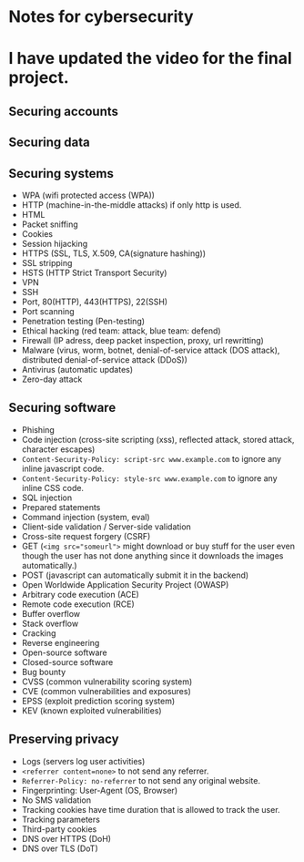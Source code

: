 # Notes for cybersecurity
# I have updated the video for the final project. 

## Securing accounts

## Securing data

## Securing systems
- WPA (wifi protected access (WPA))
- HTTP (machine-in-the-middle attacks) if only http is used.
- HTML
- Packet sniffing
- Cookies
- Session hijacking
- HTTPS (SSL, TLS, X.509, CA(signature hashing))
- SSL stripping
- HSTS (HTTP Strict Transport Security)
- VPN
- SSH
- Port, 80(HTTP), 443(HTTPS), 22(SSH)
- Port scanning
- Penetration testing (Pen-testing)
- Ethical hacking (red team: attack, blue team: defend)
- Firewall (IP adress, deep packet inspection, proxy, url rewritting)
- Malware (virus, worm, botnet, denial-of-service attack (DOS attack), distributed denial-of-service attack (DDoS))
- Antivirus (automatic updates)
- Zero-day attack

## Securing software
- Phishing
- Code injection (cross-site scripting (xss), reflected attack, stored attack, character escapes)
- `Content-Security-Policy: script-src www.example.com` to ignore any inline javascript code.
- `Content-Security-Policy: style-src www.example.com` to ignore any inline CSS code.
- SQL injection
- Prepared statements
- Command injection (system, eval)
- Client-side validation / Server-side validation
- Cross-site request forgery (CSRF)
- GET (`<img src="someurl">` might download or buy stuff for the user even though the user has not done anything since it downloads the images automatically.)
- POST (javascript can automatically submit it in the backend)
- Open Worldwide Application Security Project (OWASP)
- Arbitrary code execution (ACE)
- Remote code execution (RCE)
- Buffer overflow
- Stack overflow
- Cracking
- Reverse engineering
- Open-source software
- Closed-source software
- Bug bounty
- CVSS (common vulnerability scoring system)
- CVE (common vulnerabilities and exposures)
- EPSS (exploit prediction scoring system)
- KEV (known exploited vulnerabilities)

## Preserving privacy
- Logs (servers log user activities)
- `<referrer content=none>` to not send any referrer.
- `Referrer-Policy: no-referrer` to not send any original website.
- Fingerprinting: User-Agent (OS, Browser)
- No SMS validation
- Tracking cookies have time duration that is allowed to track the user.
- Tracking parameters
- Third-party cookies
- DNS over HTTPS (DoH)
- DNS over TLS (DoT)
